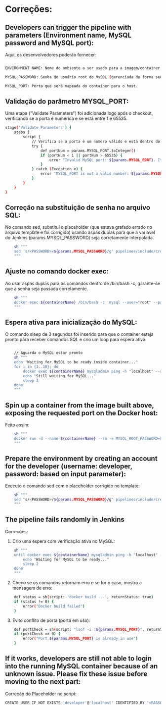 # Correções:


## Developers can trigger the pipeline with parameters (Environment name, MySQL password and MySQL port):

Aqui, os desenvolvedores poderão fornecer:

``` bash

ENVIRONMENT_NAME: Nome do ambiente a ser usado para a imagem/container.

MYSQL_PASSWORD: Senha do usuário root do MySQL (gerenciada de forma segura).

MYSQL_PORT: Porta que será mapeada do container para o host.
```

## Validação do parâmetro MYSQL_PORT:

Uma etapa ("Validate Parameters") foi adicionada logo após o checkout, verificando se a porta é numérica e se está entre 1 e 65535.

``` bash
stage('Validate Parameters') {
    steps {
        script {
            // Verifica se a porta é um número válido e está dentro do intervalo
            try {
                def portNum = params.MYSQL_PORT.toInteger()
                if (portNum < 1 || portNum > 65535) {
                    error "Invalid MySQL port: ${params.MYSQL_PORT}. It must be between 1 and 65535."
                }
            } catch (Exception e) {
                error "MYSQL_PORT is not a valid number: ${params.MYSQL_PORT}"
            }
        }
    }
}
```

## Correção na substituição de senha no arquivo SQL:

No comando sed, substituí o placeholder <PASSWORD> (que estava grafado errado no arquivo template e foi corrigido) usando aspas duplas para que a variável do Jenkins (params.MYSQL_PASSWORD) seja corretamente interpolada.

``` bash
    sh """
    sed 's/<PASSWORD>/${params.MYSQL_PASSWORD}/g' pipelines/include/create_developer.template > pipelines/include/create_developer.sql
    """
```

## Ajuste no comando docker exec:

Ao usar aspas duplas para os comandos dentro de /bin/bash -c, garante-se que a senha seja passada corretamente.

``` bash
    sh """
    docker exec ${containerName} /bin/bash -c 'mysql --user="root" --password="$params.MYSQL_PASSWORD" < /scripts/create_developer.sql'
    """
```

## Espera ativa para inicialização do MySQL:

O comando sleep de 3 segundos foi inserido para que o container esteja pronto para receber comandos SQL e 
crio um loop para espera ativa.

``` bash

    // Aguarda o MySQL estar pronto
    sh """
    echo "Waiting for MySQL to be ready inside container..."
    for i in {1..10}; do
        docker exec ${containerName} mysqladmin ping -h "localhost" --silent && break
        echo "Still waiting for MySQL..."
        sleep 3
    done
    """

```

## Spin up a container from the image built above, exposing the requested port on the Docker host:

Feito assim:

``` bash
    sh """
    docker run -d --name ${containerName} --rm -e MYSQL_ROOT_PASSWORD=${params.MYSQL_PASSWORD} -p ${params.MYSQL_PORT}:3306 ${params.ENVIRONMENT_NAME}:latest
    """
```

## Prepare the environment by creating an account for the developer (username: developer, password: based on input parameter):

Executo o comando sed com o placeholder corrigido no template:

``` bash
    sh """
    sed "s/<PASSWORD>/${params.MYSQL_PASSWORD}/g" pipelines/include/create_developer.template > pipelines/include/create_developer.sql
    """
```

## The pipeline fails randomly in Jenkins

Correções:

1) Crio uma espera com verificação ativa no MySQL:

``` bash
    sh """
    until docker exec ${containerName} mysqladmin ping -h "localhost" --silent; do
        echo "Waiting for MySQL to be ready..."
        sleep 2
    done
    """
```

2) Checo se os comandos retornam erro e se for o caso, mostro a mensagem de erro:

``` bash
    def status = sh(script: 'docker build ...', returnStatus: true)
    if (status != 0) {
        error("Docker build failed")
    }
```

3) Evito conflito de porta (porta em uso):

``` bash
    def portCheck = sh(script: "lsof -i :${params.MYSQL_PORT}", returnStatus: true)
    if (portCheck == 0) {
        error("Port ${params.MYSQL_PORT} is already in use")
    }
```

## If it works, developers are still not able to login into the running MySQL container because of an unknown issue. Please fix these issue before moving to the next part:

Correção do Placeholder no script:

``` bash
CREATE USER IF NOT EXISTS 'developer'@'localhost' IDENTIFIED BY '<PASSWORD>';
```